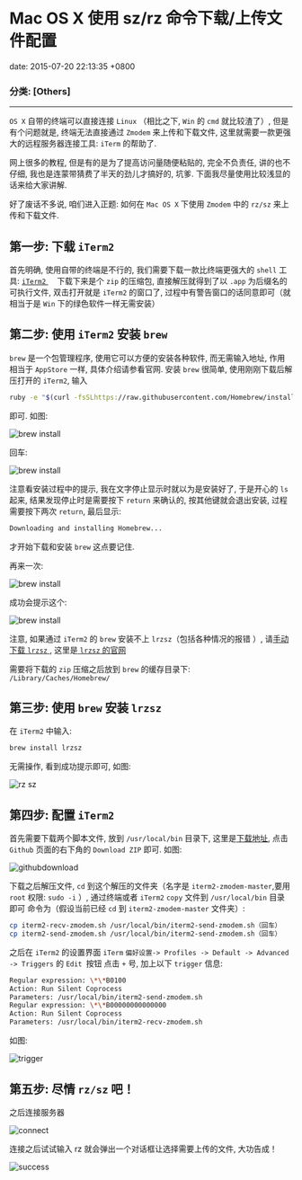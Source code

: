 # Mac OS X 使用 sz/rz 命令下载/上传文件配置
date:   2015-07-20 22:13:35 +0800
### 分类: [Others]
---

`OS X` 自带的终端可以直接连接 `Linux` （相比之下, `Win` 的 `cmd` 就比较渣了）, 但是有个问题就是, 终端无法直接通过 `Zmodem` 来上传和下载文件, 这里就需要一款更强大的远程服务器连接工具: `iTerm` 的帮助了. 

网上很多的教程, 但是有的是为了提高访问量随便粘贴的, 完全不负责任, 讲的也不仔细, 我也是连蒙带猜费了半天的劲儿才搞好的, 坑爹. 下面我尽量使用比较浅显的话来给大家讲解. 

好了废话不多说, 咱们进入正题: 如何在 `Mac OS X` 下使用 `Zmodem` 中的 `rz/sz` 来上传和下载文件. 

## 第一步: 下载 `iTerm2`

首先明确, 使用自带的终端是不行的, 我们需要下载一款比终端更强大的 `shell` 工具: <a href="http://www.iterm2.cn/download" target="_blank">`iTerm2` </a>
  
下载下来是个 `zip` 的压缩包, 直接解压就得到了以 `.app` 为后缀名的可执行文件, 双击打开就是 `iTerm2` 的窗口了, 过程中有警告窗口的话同意即可（就相当于是 `Win` 下的绿色软件一样无需安装）

## 第二步: 使用 `iTerm2` 安装 `brew`

`brew` 是一个包管理程序, 使用它可以方便的安装各种软件, 而无需输入地址, 作用相当于 `AppStore` 一样, 具体介绍请参看官网. 安装 `brew` 很简单, 使用刚刚下载后解压打开的 `iTerm2`, 输入

```bash
ruby -e "$(curl -fsSLhttps://raw.githubusercontent.com/Homebrew/install/master/install)"
```

即可. 如图:

![brew install](http://img.xheldon.com/img/brew_install.png "brew install")

回车: 

![brew install](http://img.xheldon.com/img/brew_install2.png "brew install")

注意看安装过程中的提示, 我在文字停止显示时就以为是安装好了, 于是开心的 `ls` 起来, 结果发现停止时是需要按下 `return` 来确认的, 按其他键就会退出安装, 过程需要按下两次 `return`, 最后显示:

```bash
Downloading and installing Homebrew...
```

才开始下载和安装 `brew` 这点要记住. 

再来一次: 

![brew install](http://img.xheldon.com/img/brew_install3.png "brew install")

成功会提示这个: 

![brew install](http://img.xheldon.com/img/brew_install4.png "brew install")

注意, 如果通过 `iTerm2` 的 `brew` 安装不上 `lrzsz`（包括各种情况的报错 ）, 请<a href="https://ohse.de/uwe/releases/lrzsz-0.12.20.tar.gz" target="_blank">手动下载 `lrzsz` </a>, 这里是<a href="https://ohse.de/uwe/software/lrzsz.html" target="_blank"> `lrzsz` 的官网</a>

需要将下载的 `zip` 压缩之后放到 `brew` 的缓存目录下: `/Library/Caches/Homebrew/`

## 第三步: 使用 `brew` 安装 `lrzsz`
在 `iTerm2` 中输入: 

```bash
brew install lrzsz
```
无需操作, 看到成功提示即可, 如图: 

![rz sz](http://img.xheldon.com/img/rzsz.png "rz sz")

## 第四步: 配置 `iTerm2`

首先需要下载两个脚本文件, 放到 `/usr/local/bin` 目录下, 这里是<a href="https://github.com/mmastrac/iterm2-zmodem" target="_blank">下载地址</a>, 点击 `Github` 页面的右下角的 `Download ZIP` 即可. 
如图: 

![githubdownload](http://img.xheldon.com/img/githubdownload.png "githubdownload")

下载之后解压文件, `cd` 到这个解压的文件夹（名字是 `iterm2-zmodem-master`,要用 `root` 权限: `sudo -i` ）, 通过终端或者 `iTerm2` `copy` 文件到 `/usr/local/bin` 目录即可
命令为（假设当前已经 `cd` 到 `iterm2-zmodem-master` 文件夹）: 

```bash
cp iterm2-recv-zmodem.sh /usr/local/bin/iterm2-send-zmodem.sh（回车） 
cp iterm2-send-zmodem.sh /usr/local/bin/iterm2-send-zmodem.sh（回车）
```

之后在 `iTerm2` 的设置界面 `iTerm` `偏好设置-> Profiles -> Default -> Advanced -> Triggers` 的 `Edit `按钮
点击 `+` 号, 加上以下 `trigger` 信息: 

```bash
Regular expression: \*\*B0100
Action: Run Silent Coprocess
Parameters: /usr/local/bin/iterm2-send-zmodem.sh 
Regular expression: \*\*B00000000000000
Action: Run Silent Coprocess
Parameters: /usr/local/bin/iterm2-recv-zmodem.sh
```

如图: 

![trigger](http://img.xheldon.com/img/triger.png "trigger")

## 第五步: 尽情 `rz/sz` 吧！
之后连接服务器

![connect](http://img.xheldon.com/img/connect.png "connect")

连接之后试试输入 rz 就会弹出一个对话框让选择需要上传的文件, 大功告成！

![success](http://img.xheldon.com/img/success.png "success")




